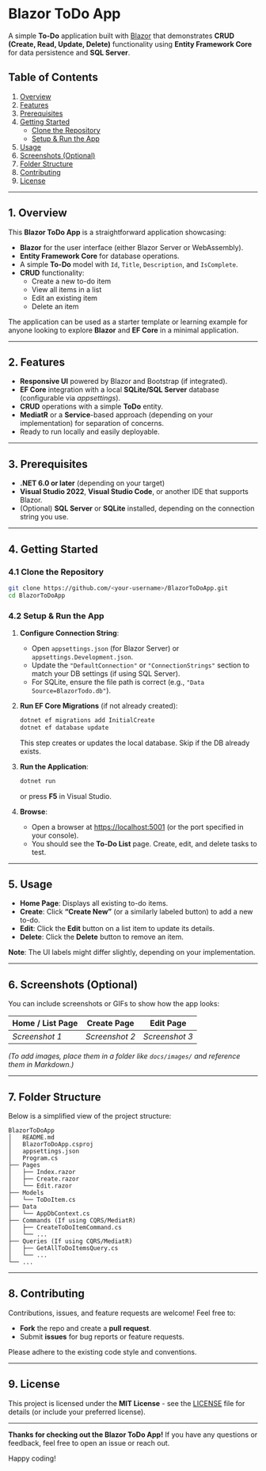# Blazor ToDo App

A simple **To-Do** application built with [Blazor](https://dotnet.microsoft.com/apps/aspnet/web-apps/blazor) that demonstrates **CRUD (Create, Read, Update, Delete)** functionality using **Entity Framework Core** for data persistence and **SQL Server**.

## Table of Contents

1. [Overview](#overview)  
2. [Features](#features)  
3. [Prerequisites](#prerequisites)  
4. [Getting Started](#getting-started)  
   - [Clone the Repository](#clone-the-repository)  
   - [Setup & Run the App](#setup--run-the-app)  
5. [Usage](#usage)  
6. [Screenshots (Optional)](#screenshots-optional)  
7. [Folder Structure](#folder-structure)  
8. [Contributing](#contributing)  
9. [License](#license)

---

## 1. Overview

This **Blazor ToDo App** is a straightforward application showcasing:

- **Blazor** for the user interface (either Blazor Server or WebAssembly).  
- **Entity Framework Core** for database operations.  
- A simple **To-Do** model with `Id`, `Title`, `Description`, and `IsComplete`.  
- **CRUD** functionality:  
  - Create a new to-do item  
  - View all items in a list  
  - Edit an existing item  
  - Delete an item  

The application can be used as a starter template or learning example for anyone looking to explore **Blazor** and **EF Core** in a minimal application.

---

## 2. Features

- **Responsive UI** powered by Blazor and Bootstrap (if integrated).  
- **EF Core** integration with a local **SQLite/SQL Server** database (configurable via *appsettings*).  
- **CRUD** operations with a simple **ToDo** entity.  
- **MediatR** or a **Service**-based approach (depending on your implementation) for separation of concerns.  
- Ready to run locally and easily deployable.

---

## 3. Prerequisites

- **.NET 6.0 or later** (depending on your target)  
- **Visual Studio 2022**, **Visual Studio Code**, or another IDE that supports Blazor.  
- (Optional) **SQL Server** or **SQLite** installed, depending on the connection string you use.  

---

## 4. Getting Started

### 4.1 Clone the Repository

```bash
git clone https://github.com/<your-username>/BlazorToDoApp.git
cd BlazorToDoApp
```

### 4.2 Setup & Run the App

1. **Configure Connection String**:  
   - Open `appsettings.json` (for Blazor Server) or `appsettings.Development.json`.  
   - Update the `"DefaultConnection"` or `"ConnectionStrings"` section to match your DB settings (if using SQL Server).  
   - For SQLite, ensure the file path is correct (e.g., `"Data Source=BlazorTodo.db"`).

2. **Run EF Core Migrations** (if not already created):  
   ```bash
   dotnet ef migrations add InitialCreate
   dotnet ef database update
   ```
   This step creates or updates the local database. Skip if the DB already exists.

3. **Run the Application**:  
   ```bash
   dotnet run
   ```
   or press **F5** in Visual Studio.

4. **Browse**:  
   - Open a browser at [https://localhost:5001](https://localhost:5001) (or the port specified in your console).  
   - You should see the **To-Do List** page. Create, edit, and delete tasks to test.

---

## 5. Usage

- **Home Page**: Displays all existing to-do items.  
- **Create**: Click **“Create New”** (or a similarly labeled button) to add a new to-do.  
- **Edit**: Click the **Edit** button on a list item to update its details.  
- **Delete**: Click the **Delete** button to remove an item.  

**Note**: The UI labels might differ slightly, depending on your implementation.

---

## 6. Screenshots (Optional)

You can include screenshots or GIFs to show how the app looks:

| Home / List Page | Create Page | Edit Page  |
|------------------|------------|------------|
| *Screenshot 1*   | *Screenshot 2* | *Screenshot 3* |

*(To add images, place them in a folder like `docs/images/` and reference them in Markdown.)*

---

## 7. Folder Structure

Below is a simplified view of the project structure:

```
BlazorToDoApp
│   README.md
│   BlazorToDoApp.csproj
│   appsettings.json
│   Program.cs
├── Pages
│   ├── Index.razor
│   ├── Create.razor
│   └── Edit.razor
├── Models
│   └── ToDoItem.cs
├── Data
│   └── AppDbContext.cs
├── Commands (If using CQRS/MediatR)
│   ├── CreateToDoItemCommand.cs
│   └── ...
├── Queries (If using CQRS/MediatR)
│   ├── GetAllToDoItemsQuery.cs
│   └── ...
└── ...
```

---

## 8. Contributing

Contributions, issues, and feature requests are welcome! Feel free to:

- **Fork** the repo and create a **pull request**.  
- Submit **issues** for bug reports or feature requests.

Please adhere to the existing code style and conventions.

---

## 9. License

This project is licensed under the **MIT License** - see the [LICENSE](LICENSE) file for details (or include your preferred license).

---

**Thanks for checking out the Blazor ToDo App!** If you have any questions or feedback, feel free to open an issue or reach out. 

Happy coding!
